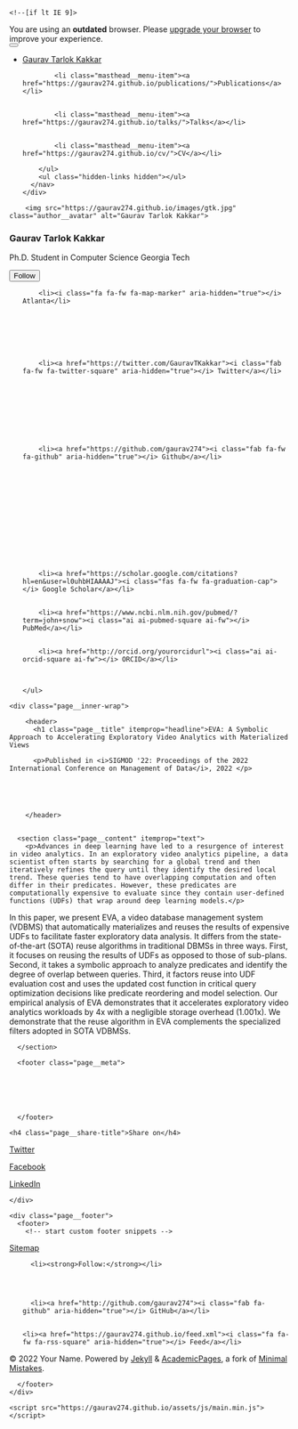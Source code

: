 

<!doctype html>
<html lang="en" class="no-js">
  <head>
    

<meta charset="utf-8">



<!-- begin SEO -->









<title>EVA: A Symbolic Approach to Accelerating Exploratory Video Analytics with Materialized Views - Gaurav Tarlok Kakkar</title>







<meta property="og:locale" content="en-US">
<meta property="og:site_name" content="Gaurav Tarlok Kakkar">
<meta property="og:title" content="EVA: A Symbolic Approach to Accelerating Exploratory Video Analytics with Materialized Views">


  <link rel="canonical" href="https://gaurav274.github.io/publications/2022-06-11-eva-sigmod.md">
  <meta property="og:url" content="https://gaurav274.github.io/publications/2022-06-11-eva-sigmod.md">



  <meta property="og:description" content="This paper is about the number 2. The number 3 is left for future work.">





  

  





  <meta property="og:type" content="article">
  <meta property="article:published_time" content="2022-06-11T00:00:00-07:00">








  <script type="application/ld+json">
    {
      "@context" : "http://schema.org",
      "@type" : "Person",
      "name" : "Your Name",
      "url" : "https://gaurav274.github.io",
      "sameAs" : null
    }
  </script>






<!-- end SEO -->


<link href="https://gaurav274.github.io/feed.xml" type="application/atom+xml" rel="alternate" title="Gaurav Tarlok Kakkar Feed">

<!-- http://t.co/dKP3o1e -->
<meta name="HandheldFriendly" content="True">
<meta name="MobileOptimized" content="320">
<meta name="viewport" content="width=device-width, initial-scale=1.0">

<script>
  document.documentElement.className = document.documentElement.className.replace(/\bno-js\b/g, '') + ' js ';
</script>

<!-- For all browsers -->
<link rel="stylesheet" href="https://gaurav274.github.io/assets/css/main.css">

<meta http-equiv="cleartype" content="on">
    

<!-- start custom head snippets -->

<link rel="apple-touch-icon" sizes="57x57" href="https://gaurav274.github.io/images/apple-touch-icon-57x57.png?v=M44lzPylqQ">
<link rel="apple-touch-icon" sizes="60x60" href="https://gaurav274.github.io/images/apple-touch-icon-60x60.png?v=M44lzPylqQ">
<link rel="apple-touch-icon" sizes="72x72" href="https://gaurav274.github.io/images/apple-touch-icon-72x72.png?v=M44lzPylqQ">
<link rel="apple-touch-icon" sizes="76x76" href="https://gaurav274.github.io/images/apple-touch-icon-76x76.png?v=M44lzPylqQ">
<link rel="apple-touch-icon" sizes="114x114" href="https://gaurav274.github.io/images/apple-touch-icon-114x114.png?v=M44lzPylqQ">
<link rel="apple-touch-icon" sizes="120x120" href="https://gaurav274.github.io/images/apple-touch-icon-120x120.png?v=M44lzPylqQ">
<link rel="apple-touch-icon" sizes="144x144" href="https://gaurav274.github.io/images/apple-touch-icon-144x144.png?v=M44lzPylqQ">
<link rel="apple-touch-icon" sizes="152x152" href="https://gaurav274.github.io/images/apple-touch-icon-152x152.png?v=M44lzPylqQ">
<link rel="apple-touch-icon" sizes="180x180" href="https://gaurav274.github.io/images/apple-touch-icon-180x180.png?v=M44lzPylqQ">
<link rel="icon" type="image/png" href="https://gaurav274.github.io/images/favicon-32x32.png?v=M44lzPylqQ" sizes="32x32">
<link rel="icon" type="image/png" href="https://gaurav274.github.io/images/android-chrome-192x192.png?v=M44lzPylqQ" sizes="192x192">
<link rel="icon" type="image/png" href="https://gaurav274.github.io/images/favicon-96x96.png?v=M44lzPylqQ" sizes="96x96">
<link rel="icon" type="image/png" href="https://gaurav274.github.io/images/favicon-16x16.png?v=M44lzPylqQ" sizes="16x16">
<link rel="manifest" href="https://gaurav274.github.io/images/manifest.json?v=M44lzPylqQ">
<link rel="mask-icon" href="https://gaurav274.github.io/images/safari-pinned-tab.svg?v=M44lzPylqQ" color="#000000">
<link rel="shortcut icon" href="/images/favicon.ico?v=M44lzPylqQ">
<meta name="msapplication-TileColor" content="#000000">
<meta name="msapplication-TileImage" content="https://gaurav274.github.io/images/mstile-144x144.png?v=M44lzPylqQ">
<meta name="msapplication-config" content="https://gaurav274.github.io/images/browserconfig.xml?v=M44lzPylqQ">
<meta name="theme-color" content="#ffffff">
<link rel="stylesheet" href="https://gaurav274.github.io/assets/css/academicons.css"/>

<script type="text/x-mathjax-config"> MathJax.Hub.Config({ TeX: { equationNumbers: { autoNumber: "all" } } }); </script>
<script type="text/x-mathjax-config">
  MathJax.Hub.Config({
    tex2jax: {
      inlineMath: [ ['$','$'], ["\\(","\\)"] ],
      processEscapes: true
    }
  });
</script>
<script src='https://cdnjs.cloudflare.com/ajax/libs/mathjax/2.7.4/latest.js?config=TeX-MML-AM_CHTML' async></script>

<!-- end custom head snippets -->

  </head>

  <body>

    <!--[if lt IE 9]>
<div class="notice--danger align-center" style="margin: 0;">You are using an <strong>outdated</strong> browser. Please <a href="http://browsehappy.com/">upgrade your browser</a> to improve your experience.</div>
<![endif]-->
    

<div class="masthead">
  <div class="masthead__inner-wrap">
    <div class="masthead__menu">
      <nav id="site-nav" class="greedy-nav">
        <button><div class="navicon"></div></button>
        <ul class="visible-links">
          <li class="masthead__menu-item masthead__menu-item--lg"><a href="https://gaurav274.github.io/">Gaurav Tarlok Kakkar</a></li>
          
            
            <li class="masthead__menu-item"><a href="https://gaurav274.github.io/publications/">Publications</a></li>
          
            
            <li class="masthead__menu-item"><a href="https://gaurav274.github.io/talks/">Talks</a></li>
          
            
            <li class="masthead__menu-item"><a href="https://gaurav274.github.io/cv/">CV</a></li>
          
        </ul>
        <ul class="hidden-links hidden"></ul>
      </nav>
    </div>
  </div>
</div>

    





<div id="main" role="main">
  


  <div class="sidebar sticky">
  



<div itemscope itemtype="http://schema.org/Person">

  <div class="author__avatar">
    
    	<img src="https://gaurav274.github.io/images/gtk.jpg" class="author__avatar" alt="Gaurav Tarlok Kakkar">
    
  </div>

  <div class="author__content">
    <h3 class="author__name">Gaurav Tarlok Kakkar</h3>
    <p class="author__bio">Ph.D. Student in Computer Science Georgia Tech</p>
  </div>

  <div class="author__urls-wrapper">
    <button class="btn btn--inverse">Follow</button>
    <ul class="author__urls social-icons">
      
        <li><i class="fa fa-fw fa-map-marker" aria-hidden="true"></i> Atlanta</li>
      
      
      
      
      
       
      
        <li><a href="https://twitter.com/GauravTKakkar"><i class="fab fa-fw fa-twitter-square" aria-hidden="true"></i> Twitter</a></li>
      
      
      
      
      
      
      
      
      
        <li><a href="https://github.com/gaurav274"><i class="fab fa-fw fa-github" aria-hidden="true"></i> Github</a></li>
      
      
      
      
      
      
      
      
      
      
      
      
      
      
        <li><a href="https://scholar.google.com/citations?hl=en&user=l0uhbHIAAAAJ"><i class="fas fa-fw fa-graduation-cap"></i> Google Scholar</a></li>
      
      
        <li><a href="https://www.ncbi.nlm.nih.gov/pubmed/?term=john+snow"><i class="ai ai-pubmed-square ai-fw"></i> PubMed</a></li>
      
      
        <li><a href="http://orcid.org/yourorcidurl"><i class="ai ai-orcid-square ai-fw"></i> ORCID</a></li>
      
      
      
    </ul>
  </div>
</div>

  
  </div>


  <article class="page" itemscope itemtype="http://schema.org/CreativeWork">
    <meta itemprop="headline" content="EVA: A Symbolic Approach to Accelerating Exploratory Video Analytics with Materialized Views">
    <meta itemprop="description" content="This paper is about the number 2. The number 3 is left for future work.">
    <meta itemprop="datePublished" content="June 11, 2022">
    

    <div class="page__inner-wrap">
      
        <header>
          <h1 class="page__title" itemprop="headline">EVA: A Symbolic Approach to Accelerating Exploratory Video Analytics with Materialized Views
</h1>
          
        
        
        
          <p>Published in <i>SIGMOD '22: Proceedings of the 2022 International Conference on Management of Data</i>, 2022 </p>
        
        
             
        
    
        </header>
      

      <section class="page__content" itemprop="text">
        <p>Advances in deep learning have led to a resurgence of interest in video analytics. In an exploratory video analytics pipeline, a data scientist often starts by searching for a global trend and then iteratively refines the query until they identify the desired local trend. These queries tend to have overlapping computation and often differ in their predicates. However, these predicates are computationally expensive to evaluate since they contain user-defined functions (UDFs) that wrap around deep learning models.</p>

<p>In this paper, we present EVA, a video database management system (VDBMS) that automatically materializes and reuses the results of expensive UDFs to facilitate faster exploratory data analysis. It differs from the state-of-the-art (SOTA) reuse algorithms in traditional DBMSs in three ways. First, it focuses on reusing the results of UDFs as opposed to those of sub-plans. Second, it takes a symbolic approach to analyze predicates and identify the degree of overlap between queries. Third, it factors reuse into UDF evaluation cost and uses the updated cost function in critical query optimization decisions like predicate reordering and model selection. Our empirical analysis of EVA demonstrates that it accelerates exploratory video analytics workloads by 4x with a negligible storage overhead (1.001x). We demonstrate that the reuse algorithm in EVA complements the specialized filters adopted in SOTA VDBMSs.</p>

<!-- [Download paper here](http://academicpages.github.io/files/paper2.pdf)

Recommended citation: Your Name, You. (2010). "Paper Title Number 2." <i>Journal 1</i>. 1(2). -->

        
      </section>

      <footer class="page__meta">
        
        




      </footer>

      

<section class="page__share">
  
    <h4 class="page__share-title">Share on</h4>
  

  <a href="https://twitter.com/intent/tweet?text=https://gaurav274.github.io/publications/2022-06-11-eva-sigmod.md" class="btn btn--twitter" title="Share on Twitter"><i class="fab fa-twitter" aria-hidden="true"></i><span> Twitter</span></a>

  <a href="https://www.facebook.com/sharer/sharer.php?u=https://gaurav274.github.io/publications/2022-06-11-eva-sigmod.md" class="btn btn--facebook" title="Share on Facebook"><i class="fab fa-facebook" aria-hidden="true"></i><span> Facebook</span></a>

  <a href="https://www.linkedin.com/shareArticle?mini=true&url=https://gaurav274.github.io/publications/2022-06-11-eva-sigmod.md" class="btn btn--linkedin" title="Share on LinkedIn"><i class="fab fa-linkedin" aria-hidden="true"></i><span> LinkedIn</span></a>
</section>

      


    </div>

    
  </article>

  
  
</div>


    <div class="page__footer">
      <footer>
        <!-- start custom footer snippets -->
<a href="/sitemap/">Sitemap</a>
<!-- end custom footer snippets -->

        

<div class="page__footer-follow">
  <ul class="social-icons">
    
      <li><strong>Follow:</strong></li>
    
    
    
    
      <li><a href="http://github.com/gaurav274"><i class="fab fa-github" aria-hidden="true"></i> GitHub</a></li>
    
    
    <li><a href="https://gaurav274.github.io/feed.xml"><i class="fa fa-fw fa-rss-square" aria-hidden="true"></i> Feed</a></li>
  </ul>
</div>

<div class="page__footer-copyright">&copy; 2022 Your Name. Powered by <a href="http://jekyllrb.com" rel="nofollow">Jekyll</a> &amp; <a href="https://github.com/academicpages/academicpages.github.io">AcademicPages</a>, a fork of <a href="https://mademistakes.com/work/minimal-mistakes-jekyll-theme/" rel="nofollow">Minimal Mistakes</a>.</div>

      </footer>
    </div>

    <script src="https://gaurav274.github.io/assets/js/main.min.js"></script>




  <script>
  (function(i,s,o,g,r,a,m){i['GoogleAnalyticsObject']=r;i[r]=i[r]||function(){
  (i[r].q=i[r].q||[]).push(arguments)},i[r].l=1*new Date();a=s.createElement(o),
  m=s.getElementsByTagName(o)[0];a.async=1;a.src=g;m.parentNode.insertBefore(a,m)
  })(window,document,'script','//www.google-analytics.com/analytics.js','ga');

  ga('create', '', 'auto');
  ga('send', 'pageview');
</script>






  </body>
</html>

